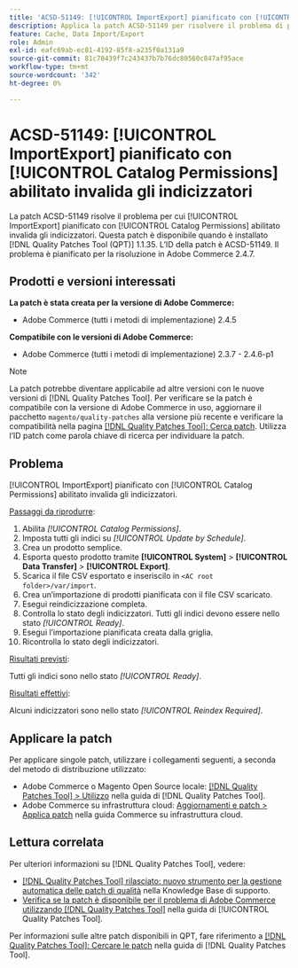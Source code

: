 ```yaml
---
title: 'ACSD-51149: [!UICONTROL ImportExport] pianificato con [!UICONTROL Catalog Permissions] abilitato invalida gli indicizzatori'
description: Applica la patch ACSD-51149 per risolvere il problema di prestazioni di Adobe Commerce, in cui [!UICONTROL ImportExport] pianificato con [!UICONTROL Catalog Permissions] abilitato invalida gli indicizzatori.
feature: Cache, Data Import/Export
role: Admin
exl-id: eafc69ab-ec81-4192-85f8-a235f0a131a9
source-git-commit: 81c78439f7c243437b7b76dc80560c847af95ace
workflow-type: tm+mt
source-wordcount: '342'
ht-degree: 0%

---
```


# ACSD-51149: [!UICONTROL ImportExport] pianificato con [!UICONTROL Catalog Permissions] abilitato invalida gli indicizzatori

La patch ACSD-51149 risolve il problema per cui [!UICONTROL ImportExport] pianificato con [!UICONTROL Catalog Permissions] abilitato invalida gli indicizzatori. Questa patch è disponibile quando è installato [!DNL Quality Patches Tool (QPT)] 1.1.35. L’ID della patch è ACSD-51149. Il problema è pianificato per la risoluzione in Adobe Commerce 2.4.7.

## Prodotti e versioni interessati

**La patch è stata creata per la versione di Adobe Commerce:**

* Adobe Commerce (tutti i metodi di implementazione) 2.4.5

**Compatibile con le versioni di Adobe Commerce:**

* Adobe Commerce (tutti i metodi di implementazione) 2.3.7 - 2.4.6-p1

>[!NOTE]
>
>La patch potrebbe diventare applicabile ad altre versioni con le nuove versioni di [!DNL Quality Patches Tool]. Per verificare se la patch è compatibile con la versione di Adobe Commerce in uso, aggiornare il pacchetto `magento/quality-patches` alla versione più recente e verificare la compatibilità nella pagina [[!DNL Quality Patches Tool]: Cerca patch](https://experienceleague.adobe.com/tools/commerce-quality-patches/index.html?lang=it). Utilizza l’ID patch come parola chiave di ricerca per individuare la patch.

## Problema

[!UICONTROL ImportExport] pianificato con [!UICONTROL Catalog Permissions] abilitato invalida gli indicizzatori.

<u>Passaggi da riprodurre</u>:

1. Abilita *[!UICONTROL Catalog Permissions]*.
1. Imposta tutti gli indici su *[!UICONTROL Update by Schedule]*.
1. Crea un prodotto semplice.
1. Esporta questo prodotto tramite **[!UICONTROL System]** > **[!UICONTROL Data Transfer]** > **[!UICONTROL Export]**.
1. Scarica il file CSV esportato e inseriscilo in `<AC root folder>/var/import`.
1. Crea un’importazione di prodotti pianificata con il file CSV scaricato.
1. Esegui reindicizzazione completa.
1. Controlla lo stato degli indicizzatori. Tutti gli indici devono essere nello stato *[!UICONTROL Ready]*.
1. Esegui l’importazione pianificata creata dalla griglia.
1. Ricontrolla lo stato degli indicizzatori.

<u>Risultati previsti</u>:

Tutti gli indici sono nello stato *[!UICONTROL Ready]*.

<u>Risultati effettivi</u>:

Alcuni indicizzatori sono nello stato *[!UICONTROL Reindex Required]*.

## Applicare la patch

Per applicare singole patch, utilizzare i collegamenti seguenti, a seconda del metodo di distribuzione utilizzato:

* Adobe Commerce o Magento Open Source locale: [[!DNL Quality Patches Tool] > Utilizzo](/help/tools/quality-patches-tool/usage.md) nella guida di [!DNL Quality Patches Tool].
* Adobe Commerce su infrastruttura cloud: [Aggiornamenti e patch > Applica patch](https://experienceleague.adobe.com/docs/commerce-cloud-service/user-guide/develop/upgrade/apply-patches.html?lang=it) nella guida Commerce su infrastruttura cloud.

## Lettura correlata

Per ulteriori informazioni su [!DNL Quality Patches Tool], vedere:

* [[!DNL Quality Patches Tool] rilasciato: nuovo strumento per la gestione automatica delle patch di qualità](https://experienceleague.adobe.com/it/docs/commerce-knowledge-base/kb/announcements/commerce-announcements/magento-quality-patches-released-new-tool-to-self-serve-quality-patches) nella Knowledge Base di supporto.
* [Verifica se la patch è disponibile per il problema di Adobe Commerce utilizzando  [!DNL Quality Patches Tool]](/help/tools/quality-patches-tool/patches-available-in-qpt/check-patch-for-magento-issue-with-magento-quality-patches.md) nella guida di [!UICONTROL Quality Patches Tool].


Per informazioni sulle altre patch disponibili in QPT, fare riferimento a [[!DNL Quality Patches Tool]: Cercare le patch](https://experienceleague.adobe.com/tools/commerce-quality-patches/index.html?lang=it) nella guida di [!DNL Quality Patches Tool].
